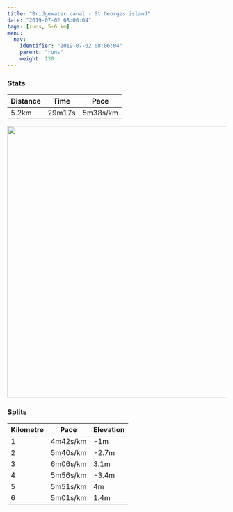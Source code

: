 ```yaml
---
title: "Bridgewater canal - St Georges island"
date: "2019-07-02 08:06:04"
tags: [runs, 5-6 km]
menu:
  nav:
    identifier: "2019-07-02 08:06:04"
    parent: "runs"
    weight: 130
---
```


### Stats

| Distance | Time | Pace |
|----------|------|------|
|5.2km|29m17s|5m38s/km|

<img src='https://maps.googleapis.com/maps/api/staticmap?maptype=terrain&path=enc:kjjeIdhyLEo@DW?a@KY@_@F]LSsBpAeBPmBlAQ|@A_@Uy@KaA?yASYQK?_@h@PV^ZbAX?b@VNRRNHZAb@?bACd@GZ@|@Hd@c@hACZPJLPHv@Bt@FXDdAF\j@hAH\LVl@bA~@fAPNVZFNNXNLRIRC~@LTAh@XPR\n@b@pAr@fBx@|ANRRP`@d@JXHLfBvBL\Hb@JZf@nAh@tBXt@Jj@t@|BZfBDLHt@`@nBHp@\xBX|A^hCPpABd@v@fGLrAPlABh@`@jDAd@MJMBCCA]Ie@Ei@@MPr@N~@JtAA`AHh@Bb@@fACv@@d@Ax@DhCCjCE`@A^B\Cv@@n@Cv@?bBEr@?b@HtAG~@?f@Ct@If@@NM~AEXBz@Ar@Dd@E\QECw@F_AFgBRcATiBGi@@w@@_@H[?_@G}A@yBIqBBeAEcBLk@HeBAgAAe@E_@?e@C]DgAE[I[Ae@GcAAa@MkB?YM{AAm@k@yDq@mFQWKEQAEEOc@OY]eA}@sBk@y@W{@O{@KaB?_@Ew@UcB@{@AWa@eCKSKa@u@{B{AqDg@gAIESc@i@k@g@]{Ae@aB}@QSe@}@CAI?k@b@IACEoDcIe@uAo@_Cc@uA&key=AIzaSyAfqMeaZ1CCJFGP5cWud__oZnT_Pybg-1M&size=800x800&scale=2&markers=color:yellow|label:S|53.46998,-2.26451&markers=color:green|label:F|53.47122999999999,-2.267549999999998' width='625' />

### Splits

| Kilometre | Pace | Elevation |
|------|------|-----------|
|1|4m42s/km|-1m|
|2|5m40s/km|-2.7m|
|3|6m06s/km|3.1m|
|4|5m56s/km|-3.4m|
|5|5m51s/km|4m|
|6|5m01s/km|1.4m|
